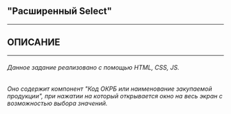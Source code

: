 ## "Расширенный Select"
____

## ОПИСАНИЕ
____

###### Данное задание реализовано с помощью HTML, CSS, JS.
###### Оно содержит компонент "Код ОКРБ или наименование закупаемой продукции", при нажатии на который открывается окно на весь экран с возможностью выбора значений.

